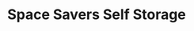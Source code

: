 ---
title: "Space Savers Self Storage"
url: /mount-airy/space-savers-self-storage/
shop: storage rental
---